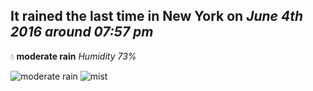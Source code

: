 ## It rained the last time in New York on *June 4th 2016 around 07:57 pm*
💧  **moderate rain** *Humidity 73%*

![moderate rain](http://openweathermap.org/img/w/10d.png) ![mist](http://openweathermap.org/img/w/50d.png)
